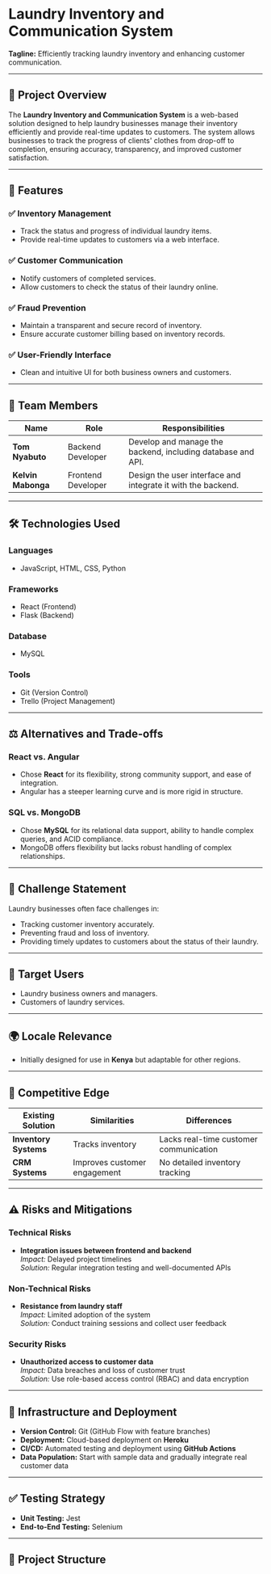 # Laundry Inventory and Communication System

**Tagline:** Efficiently tracking laundry inventory and enhancing customer communication.

---

## 🚀 Project Overview
The **Laundry Inventory and Communication System** is a web-based solution designed to help laundry businesses manage their inventory efficiently and provide real-time updates to customers. The system allows businesses to track the progress of clients' clothes from drop-off to completion, ensuring accuracy, transparency, and improved customer satisfaction.

---

## 🎯 Features
### ✅ **Inventory Management**
- Track the status and progress of individual laundry items.
- Provide real-time updates to customers via a web interface.

### ✅ **Customer Communication**
- Notify customers of completed services.
- Allow customers to check the status of their laundry online.

### ✅ **Fraud Prevention**
- Maintain a transparent and secure record of inventory.
- Ensure accurate customer billing based on inventory records.

### ✅ **User-Friendly Interface**
- Clean and intuitive UI for both business owners and customers.

---

## 👥 Team Members
| Name               | Role                | Responsibilities                                             |
|--------------------|---------------------|-------------------------------------------------------------|
| **Tom Nyabuto**     | Backend Developer      | Develop and manage the backend, including database and API.  |
| **Kelvin Mabonga**  | Frontend Developer     | Design the user interface and integrate it with the backend. |

---

## 🛠️ Technologies Used
### **Languages**
- JavaScript, HTML, CSS, Python

### **Frameworks**
- React (Frontend)
- Flask (Backend)

### **Database**
- MySQL

### **Tools**
- Git (Version Control)
- Trello (Project Management)

---

## ⚖️ Alternatives and Trade-offs
### **React vs. Angular**
- Chose **React** for its flexibility, strong community support, and ease of integration.
- Angular has a steeper learning curve and is more rigid in structure.

### **SQL vs. MongoDB**
- Chose **MySQL** for its relational data support, ability to handle complex queries, and ACID compliance.
- MongoDB offers flexibility but lacks robust handling of complex relationships.

---

## 📌 Challenge Statement
Laundry businesses often face challenges in:
- Tracking customer inventory accurately.
- Preventing fraud and loss of inventory.
- Providing timely updates to customers about the status of their laundry.

---

## 🎯 Target Users
- Laundry business owners and managers.
- Customers of laundry services.

---

## 🌍 Locale Relevance
- Initially designed for use in **Kenya** but adaptable for other regions.

---

## 🌟 Competitive Edge
| Existing Solution | Similarities | Differences |
|------------------|--------------|-------------|
| **Inventory Systems** | Tracks inventory | Lacks real-time customer communication |
| **CRM Systems**       | Improves customer engagement | No detailed inventory tracking |

---

## ⚠️ Risks and Mitigations
### **Technical Risks**
- **Integration issues between frontend and backend**  
   *Impact:* Delayed project timelines  
   *Solution:* Regular integration testing and well-documented APIs  

### **Non-Technical Risks**
- **Resistance from laundry staff**  
   *Impact:* Limited adoption of the system  
   *Solution:* Conduct training sessions and collect user feedback  

### **Security Risks**
- **Unauthorized access to customer data**  
   *Impact:* Data breaches and loss of customer trust  
   *Solution:* Use role-based access control (RBAC) and data encryption  

---

## 🔧 Infrastructure and Deployment
- **Version Control:** Git (GitHub Flow with feature branches)  
- **Deployment:** Cloud-based deployment on **Heroku**  
- **CI/CD:** Automated testing and deployment using **GitHub Actions**  
- **Data Population:** Start with sample data and gradually integrate real customer data  

---

## ✅ Testing Strategy
- **Unit Testing:** Jest  
- **End-to-End Testing:** Selenium  

---

## 📂 Project Structure

